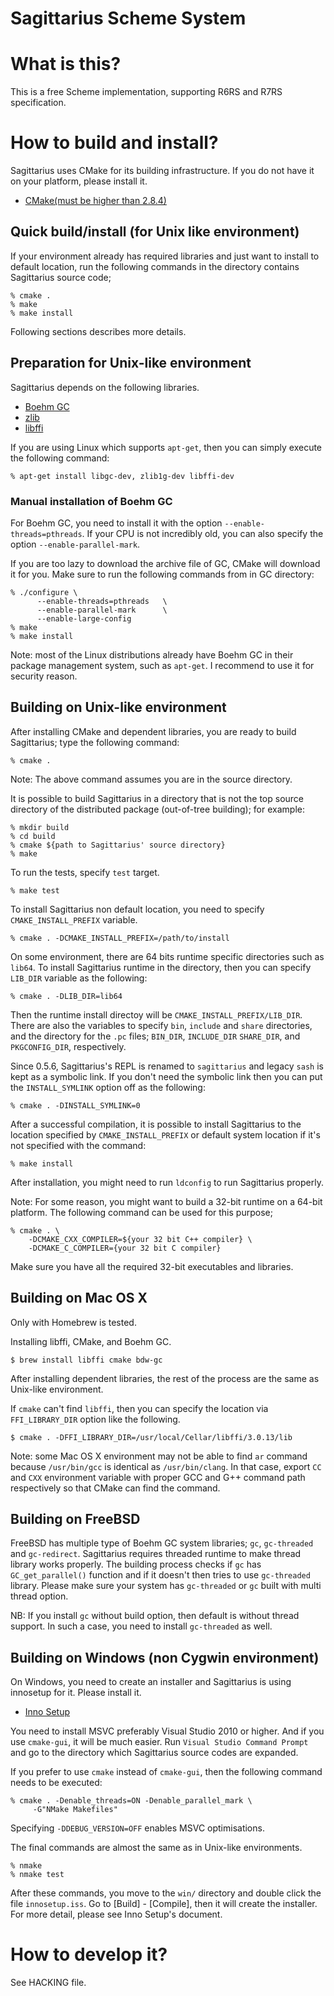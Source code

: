 # Sagittarius Scheme System

# What is this?

This is a free Scheme implementation, supporting R6RS and R7RS
specification.

# How to build and install?

Sagittarius uses CMake for its building infrastructure.  If you do not
have it on your platform, please install it.

 - [CMake(must be higher than 2.8.4)](http://www.cmake.org/)

## Quick build/install (for Unix like environment)

If your environment already has required libraries and just want to
install to default location, run the following commands in the
directory contains Sagittarius source code;

    % cmake .
    % make
    % make install

Following sections describes more details.

## Preparation for Unix-like environment

Sagittarius depends on the following libraries.

 - [Boehm GC](http://www.hpl.hp.com/personal/Hans_Boehm/gc/)
 - [zlib](http://www.zlib.net/)
 - [libffi](https://sourceware.org/libffi/)

If you are using Linux which supports `apt-get`, then you can simply
execute the following command:

    % apt-get install libgc-dev, zlib1g-dev libffi-dev

### Manual installation of Boehm GC

For Boehm GC, you need to install it with the option
`--enable-threads=pthreads`.  If your CPU is not incredibly old, you
can also specify the option `--enable-parallel-mark`.

If you are too lazy to download the archive file of GC, CMake will
download it for you.  Make sure to run the following commands from in
GC directory:

    % ./configure \
          --enable-threads=pthreads   \
          --enable-parallel-mark      \
          --enable-large-config
    % make
    % make install

Note: most of the Linux distributions already have Boehm GC in their
package management system, such as `apt-get`.  I recommend to use it
for security reason.

## Building on Unix-like environment

After installing CMake and dependent libraries, you are ready to build
Sagittarius; type the following command:

    % cmake .

Note: The above command assumes you are in the source directory.

It is possible to build Sagittarius in a directory that is not the top
source directory of the distributed package (out-of-tree building);
for example:

    % mkdir build
    % cd build
    % cmake ${path to Sagittarius' source directory}
    % make

To run the tests, specify `test` target.

    % make test

To install Sagittarius non default location, you need to specify
`CMAKE_INSTALL_PREFIX` variable.

    % cmake . -DCMAKE_INSTALL_PREFIX=/path/to/install

On some environment, there are 64 bits runtime specific directories
such as `lib64`. To install Sagittarius runtime in the directory, then
you can specify `LIB_DIR` variable as the following:

    % cmake . -DLIB_DIR=lib64

Then the runtime install directoy will be
`CMAKE_INSTALL_PREFIX/LIB_DIR`.  There are also the variables to
specify `bin`, `include` and `share` directories, and the directory
for the `.pc` files; `BIN_DIR`, `INCLUDE_DIR` `SHARE_DIR`, and
`PKGCONFIG_DIR`, respectively.

Since 0.5.6, Sagittarius's REPL is renamed to `sagittarius` and legacy
`sash` is kept as a symbolic link. If you don't need the symbolic link
then you can put the `INSTALL_SYMLINK` option off as the following:

    % cmake . -DINSTALL_SYMLINK=0

After a successful compilation, it is possible to install Sagittarius
to the location specified by `CMAKE_INSTALL_PREFIX` or default system
location if it's not specified with the command:

    % make install

After installation, you might need to run `ldconfig` to run
Sagittarius properly.

Note: For some reason, you might want to build a 32-bit runtime on a
64-bit platform.  The following command can be used for this purpose;

    % cmake . \
        -DCMAKE_CXX_COMPILER=${your 32 bit C++ compiler} \
        -DCMAKE_C_COMPILER={your 32 bit C compiler}

Make sure you have all the required 32-bit executables and libraries.

## Building on Mac OS X

Only with Homebrew is tested.

Installing libffi, CMake, and Boehm GC.

    $ brew install libffi cmake bdw-gc

After installing dependent libraries, the rest of the process are the same
as Unix-like environment.

If `cmake` can't find `libffi`, then you can specify the location via
`FFI_LIBRARY_DIR` option like the following.

    $ cmake . -DFFI_LIBRARY_DIR=/usr/local/Cellar/libffi/3.0.13/lib

Note: some Mac OS X environment may not be able to find `ar` command
because `/usr/bin/gcc` is identical as `/usr/bin/clang`. In that case,
export `CC` and `CXX` environment variable with proper GCC and G++
command path respectively so that CMake can find the command.

## Building on FreeBSD

FreeBSD has multiple type of Boehm GC system libraries; `gc`,
`gc-threaded` and `gc-redirect`. Sagittarius requires threaded runtime
to make thread library works properly. The building process checks if
`gc` has `GC_get_parallel()` function and if it doesn't then tries to
use `gc-threaded` library. Please make sure your system has
`gc-threaded` or `gc` built with multi thread option.

NB: If you install `gc` without build option, then default is without
thread support. In such a case, you need to install `gc-threaded` as
well.

## Building on Windows (non Cygwin environment)

On Windows, you need to create an installer and Sagittarius is using
innosetup for it.  Please install it.

 - [Inno Setup](http://www.jrsoftware.org/)

You need to install MSVC preferably Visual Studio 2010 or higher.  And
if you use `cmake-gui`, it will be much easier.  Run `Visual Studio
Command Prompt` and go to the directory which Sagittarius source codes
are expanded.

If you prefer to use `cmake` instead of `cmake-gui`, then the
following command needs to be executed:

    % cmake . -Denable_threads=ON -Denable_parallel_mark \
         -G"NMake Makefiles"

Specifying `-DDEBUG_VERSION=OFF` enables MSVC optimisations.

The final commands are almost the same as in Unix-like environments.

    % nmake
    % nmake test

After these commands, you move to the `win/` directory and double
click the file `innosetup.iss`.  Go to [Build] - [Compile], then it
will create the installer.  For more detail, please see Inno Setup's
document.

# How to develop it?

See HACKING file.

<!-- end of file
Local Variables:
mode: markdown
fill-column: 75
End:
-->
